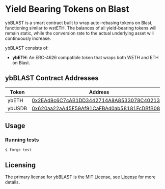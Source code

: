 # Yield Bearing Tokens on Blast

ybBLAST is a smart contract built to wrap auto-rebasing tokens on Blast, functioning similar to wstETH. The balances of all yield-bearing tokens will remain static, while the conversion rate to the actual underlying asset will continuously increase.

ybBLAST consists of:

- **ybETH**: An ERC-4626 compatible token that wraps both WETH and ETH on Blast.

## ybBLAST Contract Addresses

| Token  | Address                                                                                                               |
| ------ | --------------------------------------------------------------------------------------------------------------------- |
| ybETH  | [0x2EAd9c6C7cAB1DD3442714A8A8533078C402135A](https://blastscan.io/address/0x2EAd9c6C7cAB1DD3442714A8A8533078C402135A) |
| ybUSDB | [0x620aa22aA45F59Af91CaFBAd0ab58181FcDBfB08](https://blastscan.io/address/0x620aa22aA45F59Af91CaFBAd0ab58181FcDBfB08) |

## Usage

### Running tests

```shell
$ forge test
```

## Licensing

The primary license for ybBLAST is the MIT License, see [License](https://github.com/HMXOrg/yb-blast/blob/master/LICENSE) for more details.
